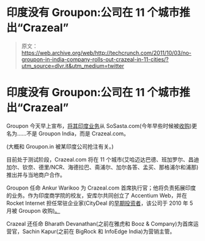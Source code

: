 # 印度没有 Groupon:公司在 11 个城市推出“Crazeal”

> 原文：<https://web.archive.org/web/http://techcrunch.com/2011/10/03/no-groupon-in-india-company-rolls-out-crazeal-in-11-cities/?utm_source=dlvr.it&utm_medium=twitter>

# 印度没有 Groupon:公司在 11 个城市推出“Crazeal”

Groupon 今天早上宣布，[将其印度业务](https://web.archive.org/web/20230203053910/http://www.businesswire.com/news/home/20111003005541/en/Groupon-Launches-Re-branded-Website-India)从 SoSasta.com(今年早些时候被[收购](https://web.archive.org/web/20230203053910/https://techcrunch.com/2011/01/11/groupon-acquires-its-way-into-israel-south-africa-and-india/))更名为……不是 Groupon India，而是 Crazeal.com。

(大概和 Groupon.in 被某印度公司抢注有关。)

目前处于测试阶段，Crazeal.com 将在 11 个城市(艾哈迈达巴德、班加罗尔、昌迪加尔、钦奈、德里/NCR、海德拉巴、斋浦尔、加尔各答、孟买、那格浦尔和浦那)推出并与当地商户合作。

Groupon 任命 Ankur Warikoo 为 Crazeal.com 首席执行官；他将负责拓展印度的业务。作为印度商学院的校友，安库尔共同创立了 Accentium Web，并在 Rocket Internet 担任常驻企业家(CityDeal 的[早期投资者](https://web.archive.org/web/20230203053910/http://eu.beta.techcrunch.com/2010/05/17/is-groupon-buying-citydeal-actually-a-disaster-for-german-innovators/)，该公司于 2010 年 5 月被 Groupon 收购[)。](https://web.archive.org/web/20230203053910/http://eu.beta.techcrunch.com/2010/05/16/breaking-groupon-acquires-german-clone-citydeal/)

Crazeal 还任命 Bharath Devanathan(之前在雅虎和 Booz & Company)为首席运营官，Sachin Kapur(之前在 BigRock 和 InfoEdge India)为营销主管。